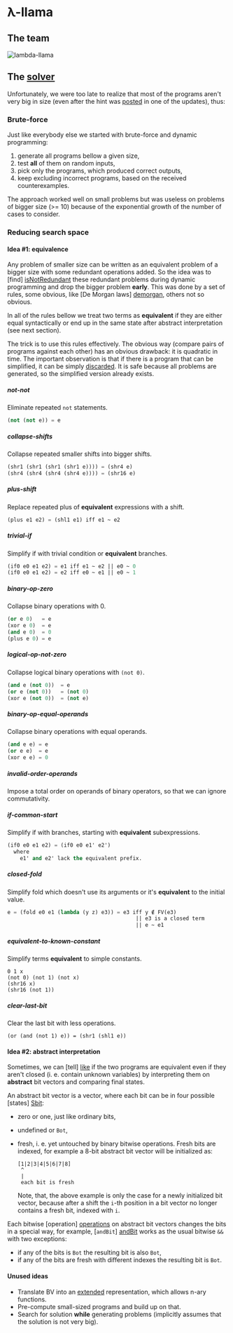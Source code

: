 λ-llama
=======

## The team

![lambda-llama](https://secure.gravatar.com/avatar/11ff8bcc12c392ad337115ca30a38fc1?s=250)

## The [solver](https://github.com/superbobry/icfpc2013/blob/master/bin/Submitter.hs#L123)

Unfortunately, we were too late to realize that most of the programs aren't
very big in size (even after the hint was [posted](http://icfpc2013.cloudapp.net)
in one of the updates), thus:

### Brute-force

Just like everybody else we started with brute-force and dynamic programming:

1. generate all programs bellow a given size,
2. test **all** of them on random inputs,
3. pick only the programs, which produced correct outputs,
4. keep excluding incorrect programs, based on the received counterexamples.

The approach worked well on small problems but was useless on problems of
bigger size (>= 10) because of the exponential growth of the number of cases
to consider.

### Reducing search space

#### Idea #1: equivalence

Any problem of smaller size can be written as an equivalent problem of a
bigger size with some redundant operations added. So the idea was to
[find] [isNotRedundant] these redundant problems during dynamic programming
and drop the bigger problem **early**. This was done by a set of rules,
some obvious, like [De Morgan laws] [demorgan], others not so obvious.

In all of the rules bellow we treat two terms as **equivalent** if they
are either equal syntactically or end up in the same state after abstract
interpretation (see next section).

The trick is to use this rules effectively. The obvious way (compare pairs 
of programs against each other) has an obvious drawback: it is quadratic in time. 
The important observation is that if there is a program that can be simplified, 
it can be simply [discarded][filterRedundant]. It is safe because all problems 
are generated, so the simplified version already exists.

##### not-not

Eliminate repeated `not` statements.

```lisp
(not (not e)) = e
```

##### collapse-shifts

Collapse repeated smaller shifts into bigger shifts.

```lisp
(shr1 (shr1 (shr1 (shr1 e)))) = (shr4 e)
(shr4 (shr4 (shr4 (shr4 e)))) = (shr16 e)
```

##### plus-shift

Replace repeated plus of **equivalent** expressions with a shift.

```lisp
(plus e1 e2) = (shl1 e1) iff e1 ~ e2
```

##### trivial-if

Simplify if with trivial condition or **equivalent** branches.

```lisp
(if0 e0 e1 e2) = e1 iff e1 ~ e2 || e0 ~ 0
(if0 e0 e1 e2) = e2 iff e0 ~ e1 || e0 ~ 1
```

##### binary-op-zero

Collapse binary operations with 0.

```lisp
(or e 0)   = e
(xor e 0)  = e
(and e 0)  = 0
(plus e 0) = e
```

##### logical-op-not-zero

Collapse logical binary operations with `(not 0)`.

```lisp
(and e (not 0))  = e
(or e (not 0))   = (not 0)
(xor e (not 0))  = (not e)
```

##### binary-op-equal-operands

Collapse binary operations with equal operands.

```lisp
(and e e) = e
(or e e)  = e
(xor e e) = 0
```

##### invalid-order-operands

Impose a total order on operands of binary operators, so that we can ignore
commutativity.

##### if-common-start

Simplify if with branches, starting with **equivalent** subexpressions.

```lisp
(if0 e0 e1 e2) = (if0 e0 e1' e2')
  where
    e1' and e2' lack the equivalent prefix.
```

##### closed-fold

Simplify fold which doesn't use its arguments or it's **equivalent** to
the initial value.

```lisp
e = (fold e0 e1 (lambda (y z) e3)) = e3 iff y ∉ FV(e3)
                                         || e3 is a closed term
                                         || e ~ e1
```

##### equivalent-to-known-constant

Simplify terms **equivalent** to simple constants.

```
0 1 x
(not 0) (not 1) (not x)
(shr16 x)
(shr16 (not 1))
```

##### clear-last-bit

Clear the last bit with less operations.

```
(or (and (not 1) e)) = (shr1 (shl1 e))
```

[filterRedundant]: https://github.com/superbobry/icfpc2013/blob/master/src/Language/BV/Gen.hs#L31
[isNotRedundant]: https://github.com/superbobry/icfpc2013/blob/master/src/Language/BV/Simplifier.hs#L42
[demorgan]: http://en.wikipedia.org/wiki/De_Morgan's_laws

#### Idea #2: abstract interpretation

Sometimes, we can [tell] [like] if the two programs are equivalent even if
they aren't closed (i. e. contain unknown variables) by interpreting them
on **abstract** bit vectors and comparing final states.

An abstract bit vector is a vector, where each bit can be in four possible
[states] [Sbit]:

* zero or one, just like ordinary bits,
* undefined or `Bot`,
* fresh, i. e. yet untouched by binary bitwise operations. Fresh bits are
  indexed, for example a 8-bit abstract bit vector will be initialized as:

  ```
  [1|2|3|4|5|6|7|8]
   ^
   |
   each bit is fresh
  ```
  Note, that, the above example is only the case for a newly initialized
  bit vector, because after a shift the `i`-th position in a bit vector
  no longer contains a fresh bit, indexed with `i`.

Each bitwise [operation] [operations] on abstract bit vectors changes the
bits in a special way, for example, [`andBit`] [andBit] works as the usual
bitwise `&&` with two exceptions:

* if any of the bits is `Bot` the resulting bit is also `Bot`,
* if any of the bits are fresh with different indexes the resulting bit is `Bot`.

[like]: https://github.com/superbobry/icfpc2013/blob/master/src/Language/BV/Symbolic/SEval.hs#L61
[sbit]: https://github.com/superbobry/icfpc2013/blob/master/src/Language/BV/Symbolic/Types.hs#L8
[operations]: https://github.com/superbobry/icfpc2013/blob/master/src/Language/BV/Symbolic/Operations.hs
[andBit]: https://github.com/superbobry/icfpc2013/blob/master/src/Language/BV/Symbolic/Operations.hs#L91

#### Unused ideas

* Translate BV into an [extended][NBV] representation, which allows n-ary
  functions.
* Pre-compute small-sized programs and build up on that.
* Search for solution **while** generating problems (implicitly assumes that
  the solution is not very big).

[NBV]: https://github.com/superbobry/icfpc2013/tree/master/src/Language/NBV
